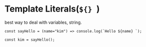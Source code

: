 # Template Literals(`${} `)

best way to deal with variables, string.

```
const sayHello = (name="kim") => console.log(`Hello ${name} `);

const kim = sayHello();
```

